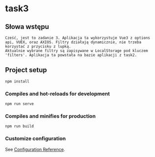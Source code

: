 # task3

## Słowa wstępu

```
Cześć, jest to zadanie 3. Aplikacja ta wykorzystuje Vue3 z options api, VUEX, oraz AXIOS. Filtry działają dynamicznie, nie trzeba korzystać z przycisku z lupką.
Aktualnie wybrane filtry są zapisywane w LocalStorage pod kluczem 'filters'. Aplikacja ta powstała na bazie aplikacji z task2.
```

## Project setup

```
npm install
```

### Compiles and hot-reloads for development

```
npm run serve
```

### Compiles and minifies for production

```
npm run build
```

### Customize configuration

See [Configuration Reference](https://cli.vuejs.org/config/).
